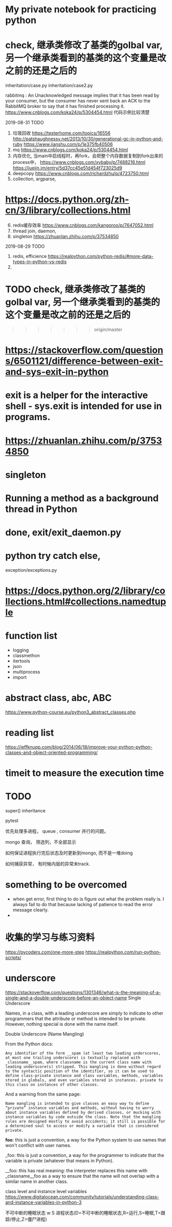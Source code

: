 # My private notebook for practicing python

#  check, 继承类修改了基类的golbal var, 另一个继承类看到的基类的这个变量是改之前的还是之后的
inheritation/case.py
inheritation/case2.py

rabbitmq : An Unacknowledged message implies that it has been read by your consumer, but the consumer has never sent back an ACK to the RabbitMQ broker to say that it has finished processing it.
https://www.cnblogs.com/koka24/p/5304454.html 代码示例比较清楚

2019-08-31
TODO
1. 垃圾回收 https://testerhome.com/topics/16556
http://patshaughnessy.net/2013/10/30/generational-gc-in-python-and-ruby
https://www.jianshu.com/p/1e375fb40506
2. mq
https://www.cnblogs.com/koka24/p/5304454.html
3. 内存优化, 当main中启线程时，再fork，会把整个内存数据复制到fork出来的process中，
https://www.cnblogs.com/xybaby/p/7488216.html
https://juejin.im/entry/5d37cc45e51d454f723025d9
4. deepcopy
https://www.cnblogs.com/richardzhu/p/4723750.html
5. collection, argparse,
# https://docs.python.org/zh-cn/3/library/collections.html
6. redis缓存效率
https://www.cnblogs.com/kangoroo/p/7647052.html
7. thread join, daemon,
8. singleton
https://zhuanlan.zhihu.com/p/37534850

2019-08-29 TODO

1. redis, efficience https://realpython.com/python-redis/#more-data-types-in-python-vs-redis
2.

# TODO check, 继承类修改了基类的golbal var, 另一个继承类看到的基类的这个变量是改之前的还是之后的
>>>>>>> origin/master
# https://stackoverflow.com/questions/6501121/difference-between-exit-and-sys-exit-in-python
# exit is a helper for the interactive shell - sys.exit is intended for use in programs.

# https://zhuanlan.zhihu.com/p/37534850
# singleton

# Running a method as a background thread in Python
#  done, exit/exit_daemon.py

# python try catch else,
exception/exceptions.py

# https://docs.python.org/2/library/collections.html#collections.namedtuple
#

# function list
- logging
- classmethon
- itertools
- json
- multiprocess
- import

# abstract class, abc, ABC
https://www.python-course.eu/python3_abstract_classes.php
# reading list
https://jeffknupp.com/blog/2014/06/18/improve-your-python-python-classes-and-object-oriented-programming/

# timeit to measure the execution time

# TODO
super()
inheritance

pytest

优先处理多进程， queue , consumer 并行的问题。

mongo 查询， 筛选列，不全部显示

如何保证进程执行完后状态及时更新到mongo, 而不是一堆doing

如何捕获异常， 有时候内层的异常未track.

# something to be overcomed
- when get error, first thing to do is figure out what the problem really is.
I always fail to do that because lacking of patience to read the error message clearly.
-

# 收集的学习与练习资料
https://pycoders.com/one-more-step
https://realpython.com/run-python-scripts/

# underscore
https://stackoverflow.com/questions/1301346/what-is-the-meaning-of-a-single-and-a-double-underscore-before-an-object-name
Single Underscore

Names, in a class, with a leading underscore are simply to indicate to other programmers that the attribute or method is intended to be private. However, nothing special is done with the name itself.

Double Underscore (Name Mangling)

From the Python docs:

    Any identifier of the form __spam (at least two leading underscores, at most one trailing underscore) is textually replaced with _classname__spam, where classname is the current class name with leading underscore(s) stripped. This mangling is done without regard to the syntactic position of the identifier, so it can be used to define class-private instance and class variables, methods, variables stored in globals, and even variables stored in instances. private to this class on instances of other classes.

And a warning from the same page:

    Name mangling is intended to give classes an easy way to define “private” instance variables and methods, without having to worry about instance variables defined by derived classes, or mucking with instance variables by code outside the class. Note that the mangling rules are designed mostly to avoid accidents; it still is possible for a determined soul to access or modify a variable that is considered private.

__foo__: this is just a convention, a way for the Python system to use names that won't conflict with user names.

_foo: this is just a convention, a way for the programmer to indicate that the variable is private (whatever that means in Python).

__foo: this has real meaning: the interpreter replaces this name with _classname__foo as a way to ensure that the name will not overlap with a similar name in another class.

class level and instance level variables
https://www.digitalocean.com/community/tutorials/understanding-class-and-instance-variables-in-python-3

不可中断的睡眠状态
w    S       进程状态(D=不可中断的睡眠状态,R=运行,S=睡眠,T=跟踪/停止,Z=僵尸进程)
